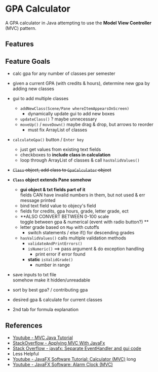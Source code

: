 # GPA Calculator
A GPA calculator in Java attempting to use the **Model View Controller** (MVC) pattern.

## Features


## Feature Goals
- calc gpa for any number of classes per semester
- given a current GPA (with credits & hours), determine new gpa by adding new classes

- gui to add multiple classes
  - `addNewClass(Scene/Pane whereItemAppearsOnScreen)`
    - dynamically update gui to add new boxes
  - `updateClass()` ? maybe unnecessary
  - `moveUp()` / `moveDown()` maybe drag & drop, but arrows to reorder
    - must fix ArrayList of classes
- `calculateGpa()`    button / `Enter key`
  - just get values from existing text fields
  - checkboxes to **include class in calculation**
  - loop through ArrayList of classes & call `hasValidValues()`
- ~~`Class` object, add class to `GpaCalculator` object~~
- **`Class` object extends Pane somehow**
  - **gui object & txt fields part of it**  
  fields CAN have invalid numbers in them, but not used & err message printed
  - bind text field value to objecy's field
  - fields for credits, gpa hours, grade, letter grade, ect
  - **ALSO CONVERT BETWEEN 0-100 scale  
  toggle between gpa & numerical (event with radio button?) **
  - letter grade based on `Map` with cutoffs
    - switch statements / else if() for descending grades
  - `hasValidValues()` calls multiple validation methods
    - `validateAndPrintErrors()`
    - `isNumeric()` ==> pass argument & do exception handling
      - print error if error found
    - **static** `isValidGrade()`
      - number in range
- save inputs to txt file  
somehow make it hidden/unreadable
- sort by best gpa? / contributing gpa
- desired gpa & calculate for current classes
- 2nd tab for formula explanation

## References
- [Youtube - MVC Java Tutorial](https://www.youtube.com/watch?v=dTVVa2gfht8)
- [StackOverflow - Applying MVC With JavaFx](http://stackoverflow.com/a/32343342)
- [Stack Overflow - javafx: Separate EventHandler and gui code](http://stackoverflow.com/a/35659515)
- Less Helpful
- [Youtube - JavaFX Software Tutorial: Calculator (MVC)](https://www.youtube.com/watch?v=y1ZaBalVZic) long
- [Youtube - JavaFX Software: Alarm Clock (MVC)](https://www.youtube.com/watch?v=wIpgGpmFUjA)
